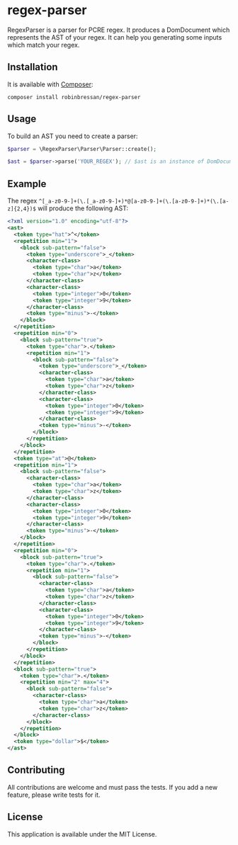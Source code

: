 regex-parser
============

RegexParser is a parser for PCRE regex. It produces a DomDocument which represents the AST of your regex.
It can help you generating some inputs which match your regex.

Installation
------------

It is available with [Composer](http://getcomposer.org):

```
composer install robinbressan/regex-parser
```

Usage
-----

To build an AST you need to create a parser:

```php
$parser = \RegexParser\Parser\Parser::create();

$ast = $parser->parse('YOUR_REGEX'); // $ast is an instance of DomDocument
```

Example
-------

The regex `^[_a-z0-9-]+(\.[_a-z0-9-]+)*@[a-z0-9-]+(\.[a-z0-9-]+)*(\.[a-z]{2,4})$` will produce the following AST:

```xml
<?xml version="1.0" encoding="utf-8"?>
<ast>
  <token type="hat">^</token>
  <repetition min="1">
    <block sub-pattern="false">
      <token type="underscore">_</token>
      <character-class>
        <token type="char">a</token>
        <token type="char">z</token>
      </character-class>
      <character-class>
        <token type="integer">0</token>
        <token type="integer">9</token>
      </character-class>
      <token type="minus">-</token>
    </block>
  </repetition>
  <repetition min="0">
    <block sub-pattern="true">
      <token type="char">.</token>
      <repetition min="1">
        <block sub-pattern="false">
          <token type="underscore">_</token>
          <character-class>
            <token type="char">a</token>
            <token type="char">z</token>
          </character-class>
          <character-class>
            <token type="integer">0</token>
            <token type="integer">9</token>
          </character-class>
          <token type="minus">-</token>
        </block>
      </repetition>
    </block>
  </repetition>
  <token type="at">@</token>
  <repetition min="1">
    <block sub-pattern="false">
      <character-class>
        <token type="char">a</token>
        <token type="char">z</token>
      </character-class>
      <character-class>
        <token type="integer">0</token>
        <token type="integer">9</token>
      </character-class>
      <token type="minus">-</token>
    </block>
  </repetition>
  <repetition min="0">
    <block sub-pattern="true">
      <token type="char">.</token>
      <repetition min="1">
        <block sub-pattern="false">
          <character-class>
            <token type="char">a</token>
            <token type="char">z</token>
          </character-class>
          <character-class>
            <token type="integer">0</token>
            <token type="integer">9</token>
          </character-class>
          <token type="minus">-</token>
        </block>
      </repetition>
    </block>
  </repetition>
  <block sub-pattern="true">
    <token type="char">.</token>
    <repetition min="2" max="4">
      <block sub-pattern="false">
        <character-class>
          <token type="char">a</token>
          <token type="char">z</token>
        </character-class>
      </block>
    </repetition>
  </block>
  <token type="dollar">$</token>
</ast>
```

Contributing
------------

All contributions are welcome and must pass the tests. If you add a new feature, please write tests for it.

License
-------

This application is available under the MIT License.
